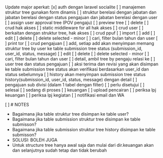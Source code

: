 Update major aperkat:
[x] auth dengan laravel socialite
[ ] manajemen struktur tree gunakan form dinamis
    [ ] struktur berelasi dengan jabatan dan jabatan berelasi dengan status pengajuan dan jabatan berelasi dengan user
	[ ] assign user approval tree (POV pengaju)
	[ ] preview tree
	[ ] delete
[ ] crud hak akses
	[ ] static middleware for all hak akses
[ ] crud user
	[ ] berkaitan dengan struktur tree, hak akses
[ ] crud ppuf
	[ ] import
	[ ] add
	[ ] edit
	[ ] delete
	[ ] delete selected - minor
	[ ] cari, filter bulan tahun dan user
	[ ] print tor
[ ] crud pengajuan
	[ ] add, setiap add akan menyimpan memang struktur tree by user ke table submission tree status (submission_id, user_id, status, message)
	[ ] edit
	[ ] delete
	[ ] delete selected - minor
	[ ] cari, filter bulan tahun dan user
	[ ] detail, ambil tree by pengaju relasi ke 
	[ ] user tree dan status pengajuan
	[ ] aksi terima dan revisi yang akan disimpan ke table submission tree status akan verifikasi berdasarkan user_id dan status sebelumnya
	[ ] history akan menyimpan submission tree status history(submission_id, user_id, status, message) dengan detail
[ ] pengajuan sub divisi (dalam 1 tabel dengan filter)
	[ ] perlu disetujui
	[ ] selesai
	[ ] sedang di proses
[ ] keuangan
	[ ] upload pencairan
	[ ] periksa lpj keuangan
	[ ] periksa lpj kegiatan
[ ] notifikasi email dan WA


[ ] # NOTES
- Bagaimana jika table struktur tree disimpan ke table user?
- Bagaimana jika table submission struktur tree disimpan ke table submisson?
- Bagaimana jika table submission struktur tree history disimpan ke table submisson?
- SOLUSI: BOLEH JUGA
- Untuk structure tree hanya awal saja dan mulai dari dir.keuangan akan dan selanjutnya sudah tetap dan tidak berubah
